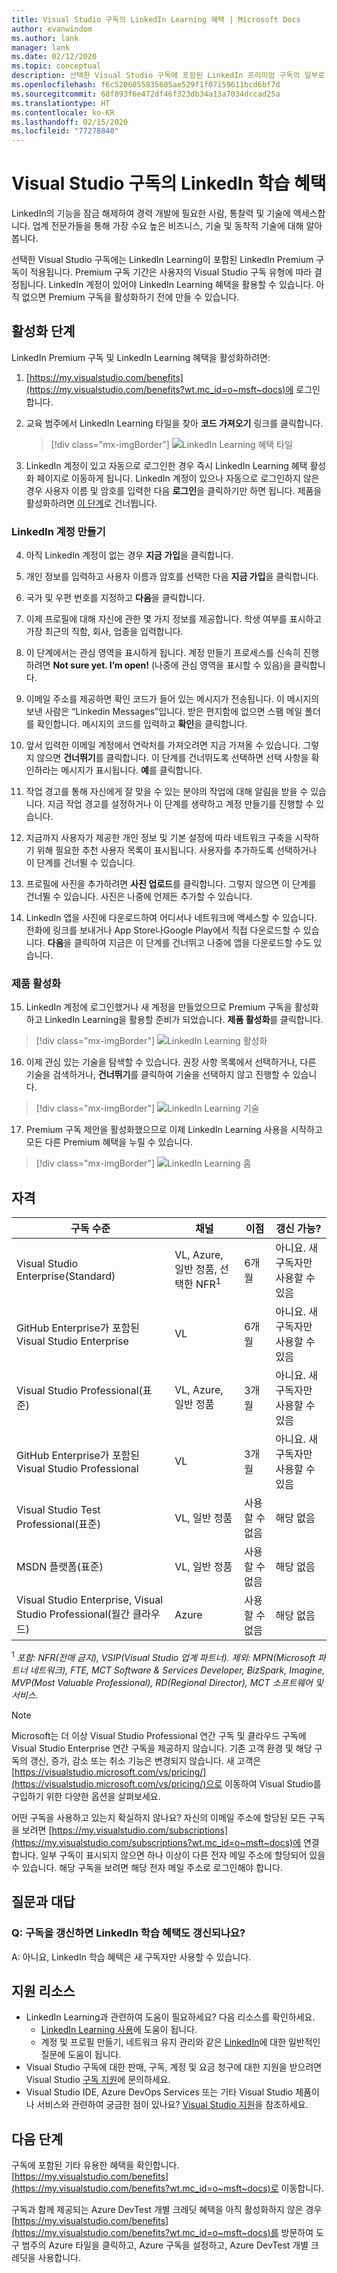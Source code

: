 ```yaml
---
title: Visual Studio 구독의 LinkedIn Learning 혜택 | Microsoft Docs
author: evanwindom
ms.author: lank
manager: lank
ms.date: 02/12/2020
ms.topic: conceptual
description: 선택한 Visual Studio 구독에 포함된 LinkedIn 프리미엄 구독의 일부로 포함된 LinkedIn 학습 혜택에 대해 알아봅니다.
ms.openlocfilehash: f6c5206055835605ae529f1f07159611bcd6bf7d
ms.sourcegitcommit: 68f893f6e472df46f323db34a13a7034dccad25a
ms.translationtype: HT
ms.contentlocale: ko-KR
ms.lasthandoff: 02/15/2020
ms.locfileid: "77278840"
---
```

# <a name="the-linkedin-learning-benefit-in-visual-studio-subscriptions"></a>Visual Studio 구독의 LinkedIn 학습 혜택

LinkedIn의 기능을 잠금 해제하여 경력 개발에 필요한 사람, 통찰력 및 기술에 액세스합니다.  업계 전문가들을 통해 가장 수요 높은 비즈니스, 기술 및 동착적 기술에 대해 알아봅니다.

선택한 Visual Studio 구독에는 LinkedIn Learning이 포함된 LinkedIn Premium 구독이 적용됩니다.  Premium 구독 기간은 사용자의 Visual Studio 구독 유형에 따라 결정됩니다.
LinkedIn 계정이 있어야 LinkedIn Learning 혜택을 활용할 수 있습니다.  아직 없으면 Premium 구독을 활성화하기 전에 만들 수 있습니다.

## <a name="activation-steps"></a>활성화 단계
LinkedIn Premium 구독 및 LinkedIn Learning 혜택을 활성화하려면:
1. [https://my.visualstudio.com/benefits](https://my.visualstudio.com/benefits?wt.mc_id=o~msft~docs)에 로그인합니다.

2. 교육 범주에서 LinkedIn Learning 타일을 찾아 **코드 가져오기** 링크를 클릭합니다.
   > [!div class="mx-imgBorder"]
   > ![LinkedIn Learning 혜택 타일](_img/vs-linkedin/vs-linkedin-3-month-tile.png)

3. LinkedIn 계정이 있고 자동으로 로그인한 경우 즉시 LinkedIn Learning 혜택 활성화 페이지로 이동하게 됩니다.  LinkedIn 계정이 있으나 자동으로 로그인하지 않은 경우 사용자 이름 및 암호를 입력한 다음 **로그인**을 클릭하기만 하면 됩니다.  제품을 활성화하려면 [이 단계](#activate-your-offer)로 건너뜁니다.

### <a name="create-a-linkedin-account"></a>LinkedIn 계정 만들기
4. 아직 LinkedIn 계정이 없는 경우 **지금 가입**을 클릭합니다.

5. 개인 정보를 입력하고 사용자 이름과 암호를 선택한 다음 **지금 가입**을 클릭합니다.

6. 국가 및 우편 번호를 지정하고 **다음**을 클릭합니다.

7. 이제 프로필에 대해 자신에 관한 몇 가지 정보를 제공합니다.  학생 여부를 표시하고 가장 최근의 직함, 회사, 업종을 입력합니다.

8. 이 단계에서는 관심 영역을 표시하게 됩니다.  계정 만들기 프로세스를 신속히 진행하려면 **Not sure yet.  I’m open!**  (나중에 관심 영역을 표시할 수 있음)을 클릭합니다.

9. 이메일 주소를 제공하면 확인 코드가 들어 있는 메시지가 전송됩니다.  이 메시지의 보낸 사람은 “Linkedin Messages”입니다.  받은 편지함에 없으면 스팸 메일 폴더를 확인합니다.  메시지의 코드를 입력하고 **확인**을 클릭합니다.

10. 앞서 입력한 이메일 계정에서 연락처를 가져오려면 지금 가져올 수 있습니다.  그렇지 않으면 **건너뛰기**를 클릭합니다. 이 단계를 건너뛰도록 선택하면 선택 사항을 확인하라는 메시지가 표시됩니다.  **예**를 클릭합니다.

11. 작업 경고를 통해 자신에게 잘 맞을 수 있는 분야의 작업에 대해 알림을 받을 수 있습니다.  지금 작업 경고를 설정하거나 이 단계를 생략하고 계정 만들기를 진행할 수 있습니다.

12. 지금까지 사용자가 제공한 개인 정보 및 기본 설정에 따라 네트워크 구축을 시작하기 위해 필요한 추천 사용자 목록이 표시됩니다.  사용자를 추가하도록 선택하거나 이 단계를 건너뛸 수 있습니다.

13. 프로필에 사진을 추가하려면 **사진 업로드**를 클릭합니다.  그렇지 않으면 이 단계를 건너뛸 수 있습니다.  사진은 나중에 언제든 추가할 수 있습니다.

14. LinkedIn 앱을 사진에 다운로드하여 어디서나 네트워크에 액세스할 수 있습니다.  전화에 링크를 보내거나 App Store나Google Play에서 직접 다운로드할 수 있습니다.  **다음**을 클릭하여 지금은 이 단계를 건너뛰고 나중에 앱을 다운로드할 수도 있습니다.

### <a name="activate-your-offer"></a>제품 활성화
15. LinkedIn 계정에 로그인했거나 새 계정을 만들었으므로 Premium 구독을 활성화하고 LinkedIn Learning을 활용할 준비가 되었습니다.  **제품 활성화**를 클릭합니다.
   > [!div class="mx-imgBorder"]
   > ![LinkedIn Learning 활성화](_img/vs-linkedin/vs-linkedin-Activate1.png)

16. 이제 관심 있는 기술을 탐색할 수 있습니다.  권장 사항 목록에서 선택하거나, 다른 기술을 검색하거나, **건너뛰기**를 클릭하여 기술을 선택하지 않고 진행할 수 있습니다.
   > [!div class="mx-imgBorder"]
   > ![LinkedIn Learning 기술](_img/vs-linkedin/vs-linkedin-skills.png)

17. Premium 구독 제안을 활성화했으므로 이제 LinkedIn Learning 사용을 시작하고 모든 다른 Premium 혜택을 누릴 수 있습니다.
   > [!div class="mx-imgBorder"]
   > ![LinkedIn Learning 홈](_img/vs-linkedin/vs-linkedin-learning-home.png)

## <a name="eligibility"></a>자격

| 구독 수준                                                 |     채널                                            | 이점                                                          | 갱신 가능?    |
|--------------------------------------------------------------------|---------------------------------------------------------|------------------------------------------------------------------|---------------|
| Visual Studio Enterprise(Standard)   | VL, Azure, 일반 정품, 선택한 NFR<sup>1</sup> | 6개월       |  아니요.  새 구독자만 사용할 수 있음          |
| GitHub Enterprise가 포함된 Visual Studio Enterprise   | VL | 6개월       |  아니요.  새 구독자만 사용할 수 있음          |
| Visual Studio Professional(표준) | VL, Azure, 일반 정품                                       | 3개월                                                            |아니요.  새 구독자만 사용할 수 있음         |
| GitHub Enterprise가 포함된 Visual Studio Professional | VL | 3개월      | 아니요.  새 구독자만 사용할 수 있음         |
| Visual Studio Test Professional(표준)                         | VL, 일반 정품                                              | 사용할 수 없음                                            |  해당 없음         |
| MSDN 플랫폼(표준)                                          | VL, 일반 정품                                              | 사용할 수 없음                                              | 해당 없음         |
| Visual Studio Enterprise, Visual Studio Professional(월간 클라우드) | Azure                                       | 사용할 수 없음                                                           |해당 없음|

<sup>1</sup>  *포함:  NFR(전매 금지), VSIP(Visual Studio 업계 파트너).  제외:  MPN(Microsoft 파트너 네트워크), FTE, MCT Software & Services Developer, BizSpark, Imagine, MVP(Most Valuable Professional), RD(Regional Director),  MCT 소프트웨어 및 서비스.*

> [!NOTE]
> Microsoft는 더 이상 Visual Studio Professional 연간 구독 및 클라우드 구독에 Visual Studio Enterprise 연간 구독을 제공하지 않습니다. 기존 고객 환경 및 해당 구독의 갱신, 증가, 감소 또는 취소 기능은 변경되지 않습니다. 새 고객은 [https://visualstudio.microsoft.com/vs/pricing/](https://visualstudio.microsoft.com/vs/pricing/)으로 이동하여 Visual Studio를 구입하기 위한 다양한 옵션을 살펴보세요.

어떤 구독을 사용하고 있는지 확실하지 않나요?  자신의 이메일 주소에 할당된 모든 구독을 보려면 [https://my.visualstudio.com/subscriptions](https://my.visualstudio.com/subscriptions?wt.mc_id=o~msft~docs)에 연결합니다. 일부 구독이 표시되지 않으면 하나 이상이 다른 전자 메일 주소에 할당되어 있을 수 있습니다.  해당 구독을 보려면 해당 전자 메일 주소로 로그인해야 합니다.

## <a name="frequently-asked-questions"></a>질문과 대답
### <a name="q-if-i-renew-my-subscription-does-my-linkedin-learning-benefit-also-renew"></a>Q: 구독을 갱신하면 LinkedIn 학습 혜택도 갱신되나요?
A:  아니요, LinkedIn 학습 혜택은 새 구독자만 사용할 수 있습니다.

## <a name="support-resources"></a>지원 리소스
- LinkedIn Learning과 관련하여 도움이 필요하세요?  다음 리소스를 확인하세요.
  - [LinkedIn Learning 사용](https://www.linkedin.com/help/learning)에 도움이 됩니다.
  - 계정 및 프로필 만들기, 네트워크 유지 관리와 같은 [LinkedIn](https://www.linkedin.com/help/linkedin)에 대한 일반적인 질문에 도움이 됩니다.
- Visual Studio 구독에 대한 판매, 구독, 계정 및 요금 청구에 대한 지원을 받으려면 Visual Studio [구독 지원](https://visualstudio.microsoft.com/subscriptions/support/)에 문의하세요.
- Visual Studio IDE, Azure DevOps Services 또는 기타 Visual Studio 제품이나 서비스와 관련하여 궁금한 점이 있나요?  [Visual Studio 지원](https://visualstudio.microsoft.com/support/)을 참조하세요.

## <a name="next-steps"></a>다음 단계
구독에 포함된 기타 유용한 혜택을 확인합니다. [https://my.visualstudio.com/benefits](https://my.visualstudio.com/benefits?wt.mc_id=o~msft~docs)로 이동합니다.

구독과 함께 제공되는 Azure DevTest 개별 크레딧 혜택을 아직 활성화하지 않은 경우 [https://my.visualstudio.com/benefits](https://my.visualstudio.com/benefits?wt.mc_id=o~msft~docs)를 방문하여 도구 범주의 Azure 타일을 클릭하고, Azure 구독을 설정하고, Azure DevTest 개별 크레딧을 사용합니다.